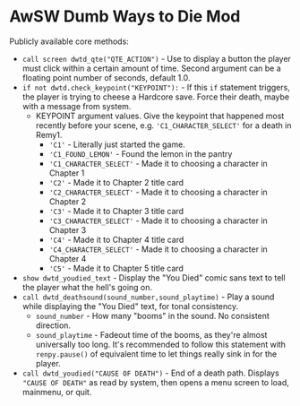 # AwSW Dumb Ways to Die Mod

Publicly available core methods:

+ `call screen dwtd_qte("QTE_ACTION")` - Use to display a button the player must click within a certain amount of time. Second argument can be a floating point number of seconds, default 1.0.
+ `if not dwtd.check_keypoint("KEYPOINT"):` - If this `if` statement triggers, the player is trying to cheese a Hardcore save. Force their death, maybe with a message from system.
    + KEYPOINT argument values. Give the keypoint that happened most recently before your scene, e.g. `'C1_CHARACTER_SELECT'` for a death in Remy1.
        + `'C1'` - Literally just started the game.
        + `'C1_FOUND_LEMON'` - Found the lemon in the pantry
        + `'C1_CHARACTER_SELECT'` - Made it to choosing a character in Chapter 1
        + `'C2'` - Made it to Chapter 2 title card
        + `'C2_CHARACTER_SELECT'` - Made it to choosing a character in Chapter 2
        + `'C3'` - Made it to Chapter 3 title card
        + `'C3_CHARACTER_SELECT'` - Made it to choosing a character in Chapter 3
        + `'C4'` - Made it to Chapter 4 title card
        + `'C4_CHARACTER_SELECT'` - Made it to choosing a character in Chapter 4
        + `'C5'` - Made it to Chapter 5 title card
+ `show dwtd_youdied_text` - Display the "You Died" comic sans text to tell the player what the hell's going on.
+ `call dwtd_deathsound(sound_number,sound_playtime)` - Play a sound while displaying the "You Died" text, for tonal consistency.
    + `sound_number` - How many "booms" in the sound. No consistent direction.
    + `sound_playtime` - Fadeout time of the booms, as they're almost universally too long. It's recommended to follow this statement with `renpy.pause()` of equivalent time to let things really sink in for the player.
+ `call dwtd_youdied("CAUSE OF DEATH")` - End of a death path. Displays `"CAUSE OF DEATH"` as read by system, then opens a menu screen to load, mainmenu, or quit.
